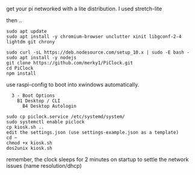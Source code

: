 get your pi networked with a lite distribution.  I used stretch-lite

then ..
```
sudo apt update
sudo apt install -y chromium-browser unclutter xinit libgconf-2-4 lightdm git chrony

sudo curl -sL https://deb.nodesource.com/setup_10.x | sudo -E bash -
sudo apt install -y nodejs
git clone https://github.com/merky1/PiClock.git
cd PiClock
npm install
```
use raspi-config to boot into xwindows automatically.

```
  3 - Boot Options
    B1 Desktop / CLI
      B4 Desktop Autologin
```
```
sudo cp piclock.service /etc/systemd/system/
sudo systemctl enable piclock
cp kiosk.sh ..
edit the settings.json (use settings-example.json as a template)
cd ~
chmod +x kiosk.sh
dos2unix kiosk.sh
```
remember, the clock sleeps for 2 minutes on startup to settle the network issues (name resolution/dhcp)

